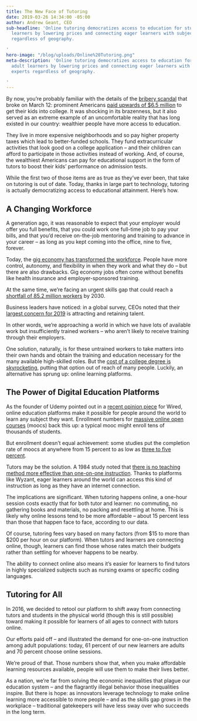 ```yaml
---
title: The New Face of Tutoring
date: 2019-03-26 14:34:00 -05:00
author: Andrew Geant, CEO
sub-headline: 'Online tutoring democratizes access to education for students and adult
  learners by lowering prices and connecting eager learners with subject-area experts
  regardless of geography.

'
hero-image: "/blog/uploads/Online%20Tutoring.png"
meta-description: 'Online tutoring democratizes access to education for students and
  adult learners by lowering prices and connecting eager learners with subject-area
  experts regardless of geography.

'
---
```


By now, you’re probably familiar with the details of the [bribery scandal](https://www.nytimes.com/2019/03/12/us/college-admissions-cheating-scandal.html) that broke on March 12: prominent Americans [paid upwards of $6.5 million](https://www.latimes.com/local/lanow/la-me-college-admissions-bribe-fixer-20190324-story.html) to get their kids into college. It was shocking in its brazenness, but it also served as an extreme example of an uncomfortable reality that has long existed in our country: wealthier people have more access to education.

They live in more expensive neighborhoods and so pay higher property taxes which lead to better-funded schools. They fund extracurricular activities that look good on a college application – and their children can afford to participate in those activities instead of working. And, of course, the wealthiest Americans can pay for educational support in the form of tutors to boost their kids’ performance on admission tests.

While the first two of those items are as true as they’ve ever been, that take on tutoring is out of date. Today, thanks in large part to technology, tutoring is actually democratizing access to educational attainment. Here’s how.

## A Changing Workforce

A generation ago, it was reasonable to expect that your employer would offer you full benefits, that you could work one full-time job to pay your bills, and that you’d receive on-the-job mentoring and training to advance in your career – as long as you kept coming into the office, nine to five, forever.

Today, the [gig economy has transformed the workforce](https://money.cnn.com/2017/05/24/news/economy/gig-economy-intuit/index.html). People have more control, autonomy, and flexibility in when they work and what they do – but there are also drawbacks. Gig economy jobs often come without benefits like health insurance and employer-sponsored training.

At the same time, we’re facing an urgent skills gap that could reach a [shortfall of 85.2 million workers](https://dsqapj1lakrkc.cloudfront.net/media/sidebar_downloads/FOWTalentCrunchFinal_Spring2018.pdf) by 2030. 

Business leaders have noticed: in a global survey, CEOs noted that their [largest concern for 2019](https://www.conference-board.org/press/pressdetail.cfm?pressid=7650) is attracting and retaining talent.

In other words, we’re approaching a world in which we have lots of available work but insufficiently trained workers – who aren’t likely to receive training through their employers. 

One solution, naturally, is for these untrained workers to take matters into their own hands and obtain the training and education necessary for the many available high-skilled roles. But the [cost of a college degree is skyrocketing](https://www.valuepenguin.com/student-loans/average-cost-of-college), putting that option out of reach of many people. Luckily, an alternative has sprung up: online learning platforms.

## The Power of Digital Education Platforms

As the founder of Udemy pointed out in a [recent opinion piece](https://www.wired.com/story/the-deeper-education-issue-under-the-college-bribery-scandal/) for Wired, online education platforms make it possible for people around the world to learn any subject they want. Enrollment numbers for [massive online open courses](https://en.wikipedia.org/wiki/Massive_open_online_course) (moocs) back this up: a typical mooc might enroll tens of thousands of students.

But enrollment doesn’t equal achievement: some studies put the completion rate of moocs at anywhere from 15 percent to as low as [three to five percent](https://en.wikipedia.org/wiki/Massive_open_online_course#Completion_rates).

Tutors may be the solution. A 1984 study noted that [there is no teaching method more effective than one-on-one instruction](http://web.mit.edu/5.95/readings/bloom-two-sigma.pdf). Thanks to platforms like Wyzant, eager learners around the world can access this kind of instruction as long as they have an internet connection.

The implications are significant. When tutoring happens online, a one-hour session costs exactly that for both tutor and learner: no commuting, no gathering books and materials, no packing and resettling at home. This is likely why online lessons tend to be more affordable – about 15 percent less than those that happen face to face, according to our data.

Of course, tutoring fees vary based on many factors (from $15 to more than $200 per hour on our platform). When tutors and learners are connecting online, though, learners can find those whose rates match their budgets rather than settling for whoever happens to be nearby.

The ability to connect online also means it’s easier for learners to find tutors in highly specialized subjects such as nursing exams or specific coding languages.

## Tutoring for All

In 2016, we decided to retool our platform to shift away from connecting tutors and students in the physical world (though this is still possible) toward making it possible for learners of all ages to connect with tutors online.

Our efforts paid off – and illustrated the demand for one-on-one instruction among adult populations: today, 61 percent of our new learners are adults and 70 percent choose online sessions.

We’re proud of that. Those numbers show that, when you make affordable learning resources available, people will use them to make their lives better.

As a nation, we’re far from solving the economic inequalities that plague our education system – and the flagrantly illegal behavior those inequalities inspire. But there is hope: as innovators leverage technology to make online learning more accessible to more people – and as the skills gap grows in the workplace – traditional gatekeepers will have less sway over who succeeds in the long term.
